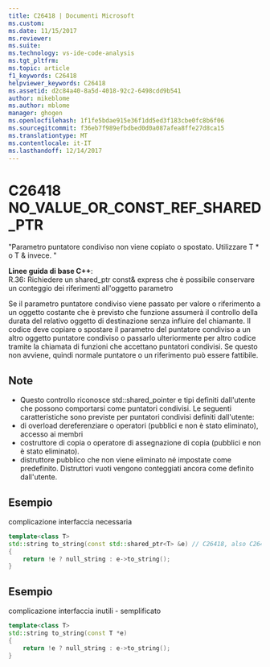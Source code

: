 ```yaml
---
title: C26418 | Documenti Microsoft
ms.custom: 
ms.date: 11/15/2017
ms.reviewer: 
ms.suite: 
ms.technology: vs-ide-code-analysis
ms.tgt_pltfrm: 
ms.topic: article
f1_keywords: C26418
helpviewer_keywords: C26418
ms.assetid: d2c84a40-8a5d-4018-92c2-6498cdd9b541
author: mikeblome
ms.author: mblome
manager: ghogen
ms.openlocfilehash: 1f1fe5bdae915e36f1dd5ed3f183cbe0fc8b6f06
ms.sourcegitcommit: f36eb7f989efbdbed0d0a087afea8ffe27d8ca15
ms.translationtype: MT
ms.contentlocale: it-IT
ms.lasthandoff: 12/14/2017
---
```

# <a name="c26418-novalueorconstrefsharedptr"></a>C26418 NO_VALUE_OR_CONST_REF_SHARED_PTR
"Parametro puntatore condiviso non viene copiato o spostato. Utilizzare T * o T & invece. "

**Linee guida di base C++**:   
R.36: Richiedere un shared_ptr const<widget>& express che è possibile conservare un conteggio dei riferimenti all'oggetto parametro

Se il parametro puntatore condiviso viene passato per valore o riferimento a un oggetto costante che è previsto che funzione assumerà il controllo della durata del relativo oggetto di destinazione senza influire del chiamante. Il codice deve copiare o spostare il parametro del puntatore condiviso a un altro oggetto puntatore condiviso o passarlo ulteriormente per altro codice tramite la chiamata di funzioni che accettano puntatori condivisi. Se questo non avviene, quindi normale puntatore o un riferimento può essere fattibile.

## <a name="remarks"></a>Note
-  Questo controllo riconosce std::shared_pointer e tipi definiti dall'utente che possono comportarsi come puntatori condivisi. Le seguenti caratteristiche sono previste per puntatori condivisi definiti dall'utente:
-  di overload dereferenziare o operatori (pubblici e non è stato eliminato), accesso ai membri
-  costruttore di copia o operatore di assegnazione di copia (pubblici e non è stato eliminato).
-  distruttore pubblico che non viene eliminato né impostate come predefinito. Distruttori vuoti vengono conteggiati ancora come definito dall'utente.

## <a name="example"></a>Esempio 
complicazione interfaccia necessaria

```cpp
template<class T>
std::string to_string(const std::shared_ptr<T> &e) // C26418, also C26415 SMART_PTR_NOT_NEEDED
{
    return !e ? null_string : e->to_string();
}
```

## <a name="example"></a>Esempio 
complicazione interfaccia inutili - semplificato

```cpp
template<class T>
std::string to_string(const T *e)
{
    return !e ? null_string : e->to_string();
}
```
